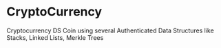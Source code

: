 # CryptoCurrency
Cryptocurrency DS Coin using several Authenticated Data Structures like Stacks, Linked Lists, Merkle Trees 
